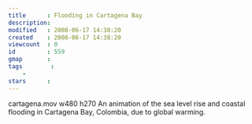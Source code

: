 ```yaml
---
title      : Flooding in Cartagena Bay
description: 
modified   : 2008-06-17 14:38:20
created    : 2008-06-17 14:38:20
viewcount  : 0
id         : 559
gmap       : 
tags        :
    - 
stars      : 
---
```


cartagena.mov w480 h270
An animation of the sea level rise and coastal flooding in Cartagena Bay, Colombia, due to global warming.


